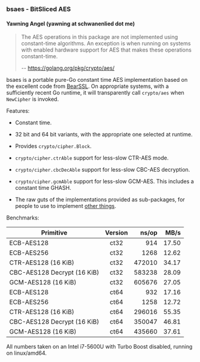 ### bsaes - BitSliced AES
#### Yawning Angel (yawning at schwanenlied dot me)

> The AES operations in this package are not implemented using constant-time
> algorithms. An exception is when running on systems with enabled hardware
> support for AES that makes these operations constant-time.
>
> -- https://golang.org/pkg/crypto/aes/

bsaes is a portable pure-Go constant time AES implementation based on the
excellent code from [BearSSL](https://bearssl.org/).  On appropriate systems,
with a sufficiently recent Go runtime, it will transparently call `crypto/aes`
when `NewCipher` is invoked.

Features:

 * Constant time.

 * 32 bit and 64 bit variants, with the appropriate one selected at runtime.

 * Provides `crypto/cipher.Block`.

 * `crypto/cipher.ctrAble` support for less-slow CTR-AES mode.

 * `crypto/cipher.cbcDecAble` support for less-slow CBC-AES decryption.

 * `crypto/cipher.gcmAble` support for less-slow GCM-AES.  This includes
   a constant time GHASH.

 * The raw guts of the implementations provided as sub-packages, for people
   to use to implement [other things](https://git.schwanenlied.me/yawning/aez).

Benchmarks:

| Primitive                   | Version | ns/op  | MB/s   |
| --------------------------- | :-----: | -----: | -----: |
| ECB-AES128                  | ct32    | 914    | 17.50  |
| ECB-AES256                  | ct32    | 1268   | 12.62  |
| CTR-AES128 (16 KiB)         | ct32    | 472010 | 34.17  |
| CBC-AES128 Decrypt (16 KiB) | ct32    | 583238 | 28.09  |
| GCM-AES128 (16 KiB)         | ct32    | 605676 | 27.05  |
| ECB-AES128                  | ct64    | 932    | 17.16  |
| ECB-AES256                  | ct64    | 1258   | 12.72  |
| CTR-AES128 (16 KiB)         | ct64    | 296016 | 55.35  |
| CBC-AES128 Decrypt (16 KiB) | ct64    | 350047 | 46.81  |
| GCM-AES128 (16 KiB)         | ct64    | 435660 | 37.61  |

All numbers taken on an Intel i7-5600U with Turbo Boost disabled, running on
linux/amd64.
